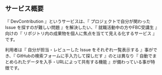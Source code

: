 ## サービス概要

『 DevContribution 』というサービスは、『 プロジェクトで自分が関わった Issue を探すのが難しい問題 』を解決したい、『 就職活動中の方やFBC受講生 』向けの『 リポジトリ内の成果物を個人に焦点を当てて見える化するサービス 』です。

利用者は『 自分が担当・レビューした Issue をそれぞれ一覧表示する 』事ができ、『 GitHubの検索フォームに手入力して探しだす 』のとは異なり『 自動でまとめられたデータを入手・URLによって共有する機能 』が備わっている事が特徴です。
